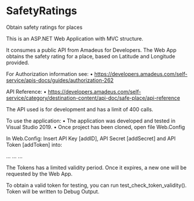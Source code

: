 # SafetyRatings
Obtain safety ratings for places

This is an ASP.NET Web Application with MVC structure.

It consumes a public API from Amadeus for Developers.
The Web App obtains the safety rating for a place, based on Latitude and Longitude provided.

For Authorization information see:
    • https://developers.amadeus.com/self-service/apis-docs/guides/authorization-262

API Reference:
    • https://developers.amadeus.com/self-service/category/destination-content/api-doc/safe-place/api-reference

The API used is for development and has a limit of 400 calls.

To use the application:
    • The application was developed and tested in Visual Studio 2019.
    • Once project has been cloned, open file Web.Config


In Web.Config:
Insert API Key [addID], API Secret [addSecret] and API Token [addToken] into:

<configuration>
	<appSettings>
		...
		<add key="AmadeusClientID" value="addID" />
		<add key="AmadeusClientSecret" value="addSecret" />
		<add key="AmadeusToken" value="addToken" />
		...
	</appSettings>
	...
</configuration>


The Tokens has a limited validity period. Once it expires, a new one will be requested by the Web App.

To obtain a valid token for testing, you can run test_check_token_validity().
Token will be written to Debug Output.


